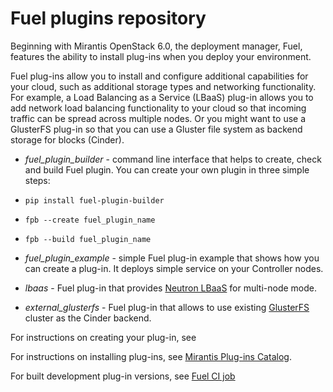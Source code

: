 Fuel plugins repository
=======================

Beginning with Mirantis OpenStack 6.0, the deployment manager, Fuel, features the ability to install plug-ins when you deploy your environment.

Fuel plug-ins allow you to install and configure additional capabilities for your cloud, such as additional storage types and networking functionality. For example, a Load Balancing as a Service (LBaaS) plug-in allows you to add network load balancing functionality to your cloud so that incoming traffic can be spread across multiple nodes.  Or you might want to use a GlusterFS plug-in so that you can use a Gluster file system as backend storage for blocks (Cinder).

* *fuel_plugin_builder* - command line interface that helps to create, check and build Fuel plugin. You can create your own plugin in three simple steps:

 * `pip install fuel-plugin-builder`
 * `fpb --create fuel_plugin_name`
 * `fpb --build fuel_plugin_name`

* *fuel_plugin_example* - simple Fuel plug-in example that shows how you can create a plug-in. It deploys simple service on your Controller nodes.

* *lbaas* - Fuel plug-in that provides [Neutron LBaaS](https://wiki.openstack.org/wiki/Neutron/LBaaS/PluginDrivers "Neutron LBaaS") for multi-node mode.

* *external_glusterfs* - Fuel plug-in that allows to use existing [GlusterFS](http://www.gluster.org/documentation/About_Gluster/ "GlusterFS") cluster as the Cinder backend.

For instructions on creating your plug-in, see <ADD LINK TO PLUG-IN DEV GUIDE>

For instructions on installing plug-ins, see [Mirantis Plug-ins Catalog]( https://software.mirantis.com/fuel-plugins/ "Mirantis Plug-ins Catalog").

For built development plug-in versions, see [Fuel CI job]( https://fuel-jenkins.mirantis.com/job/stackforge-master-fuel-plugins/ "Fuel CI job")

